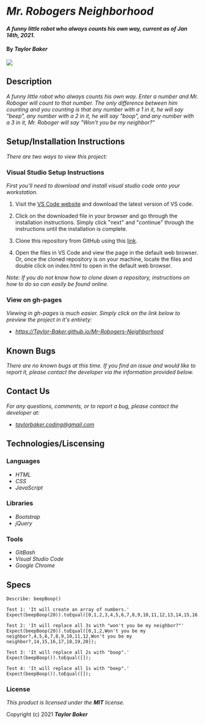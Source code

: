# _Mr. Robogers Neighborhood_

#### _A funny little robot who always counts his own way, current as of Jan 14th, 2021._

#### By _**Taylor Baker**_

<img src="img/" style="max-width:360px;">

## Description

_A funny little robot who always counts his own way. Enter a number and Mr. Roboger will count to that number. The only difference between him counting and you counting is that any number with a 1 in it, he will say "beep", any number with a 2 in it, he will say "boop", and any number with a 3 in it, Mr. Roboger will say "Won't you be my neighbor?"_

## Setup/Installation Instructions

_There are two ways to view this project:_

### Visual Studio Setup Instructions

_First you'll need to download and install visual studio code onto your workstation._

1. Visit the [VS Code website](https://code.visualstudio.com/) and download the latest version of VS code.

2. Click on the downloaded file in your browser and go through the installation instructions. Simply click "next" and "continue" through the instructions until the installation is complete.

3. Clone this repository from GitHub using this [link](https://github.com/Taylor-Baker/Mr-Robogers-Neighborhood.git).

4. Open the files in VS Code and view the page in the default web browser. Or, once the cloned repository is on your machine, locate the files and double click on index.html to open in the default web browser.

_Note: If you do not know how to clone down a repository, instructions on how to do so can easily be found online._

### View on gh-pages

_Viewing in gh-pages is much easier. Simply click on the link below to preview the project in it's entirety:_

* _https://Taylor-Baker.github.io/Mr-Robogers-Neighborhood_

## Known Bugs

_There are no known bugs at this time. If you find an issue and would like to report it, please contact the developer via the information provided below._

## Contact Us

_For any questions, comments, or to report a bug, please contact the developer at:_

* _<taylorbaker.coding@gmail.com>_

## Technologies/Liscensing

### Languages

* _HTML_
* _CSS_
* _JavaScript_

### Libraries

* _Bootstrap_
* _jQuery_

### Tools

* _GitBash_
* _Visual Studio Code_
* _Google Chrome_

## Specs
```
Describe: beepBoop()

Test 1: 'It will create an array of numbers.'
Expect(beepBoop(20)).toEqual([0,1,2,3,4,5,6,7,8,9,10,11,12,13,14,15,16,17,18,19,20]);

Test 2: 'It will replace all 3s with "won't you be my neighbor?"'
Expect(beepBoop(20)).toEqual([0,1,2,Won't you be my neighbor?,4,5,6,7,8,9,10,11,12,Won't you be my neighbor?,14,15,16,17,18,19,20]);

Test 3: 'It will replace all 2s with "boop".'
Expect(beepBoop()).toEqual([]);

Test 4: 'It will replace all 1s with "beep".'
Expect(beepBoop()).toEqual([]);
```

### License

*This product is licensed under the **MIT** license.*

Copyright (c) 2021 **_Taylor Baker_**